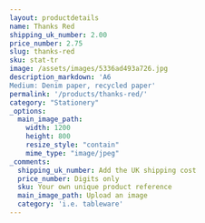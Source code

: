```yaml
---
layout: productdetails
name: Thanks Red
shipping_uk_number: 2.00
price_number: 2.75
slug: thanks-red
sku: stat-tr
image: /assets/images/5336ad493a726.jpg
description_markdown: 'A6
Medium: Denim paper, recycled paper'
permalink: '/products/thanks-red/'
category: "Stationery"
_options:
  main_image_path:
    width: 1200
    height: 800
    resize_style: "contain"
    mime_type: "image/jpeg"
_comments:
  shipping_uk_number: Add the UK shipping cost
  price_number: Digits only
  sku: Your own unique product reference
  main_image_path: Upload an image
  category: 'i.e. tableware'
---
```

